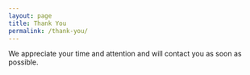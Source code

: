 ```yaml
---
layout: page
title: Thank You
permalink: /thank-you/
---
```


We appreciate your time and attention and will contact you as soon as possible.
